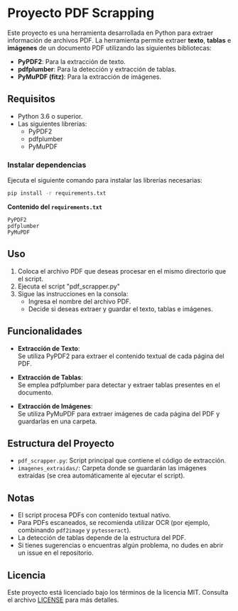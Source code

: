 # Proyecto PDF Scrapping

Este proyecto es una herramienta desarrollada en Python para extraer información de archivos PDF. La herramienta permite extraer **texto**, **tablas** e **imágenes** de un documento PDF utilizando las siguientes bibliotecas:

- **PyPDF2**: Para la extracción de texto.
- **pdfplumber**: Para la detección y extracción de tablas.
- **PyMuPDF (fitz)**: Para la extracción de imágenes.

## Requisitos

- Python 3.6 o superior.
- Las siguientes librerías:
  - PyPDF2
  - pdfplumber
  - PyMuPDF


### **Instalar dependencias**
Ejecuta el siguiente comando para instalar las librerías necesarias:
```bash
pip install -r requirements.txt
```

**Contenido del `requirements.txt`**
```
PyPDF2
pdfplumber
PyMuPDF
```

## Uso

1. Coloca el archivo PDF que deseas procesar en el mismo directorio que el script.
2. Ejecuta el script "pdf_scrapper.py"
3. Sigue las instrucciones en la consola:
   - Ingresa el nombre del archivo PDF.
   - Decide si deseas extraer y guardar el texto, tablas e imágenes.

## Funcionalidades

- **Extracción de Texto**:  
  Se utiliza PyPDF2 para extraer el contenido textual de cada página del PDF.

- **Extracción de Tablas**:  
  Se emplea pdfplumber para detectar y extraer tablas presentes en el documento.

- **Extracción de Imágenes**:  
  Se utiliza PyMuPDF para extraer imágenes de cada página del PDF y guardarlas en una carpeta.

## Estructura del Proyecto

- `pdf_scrapper.py`: Script principal que contiene el código de extracción.
- `imagenes_extraidas/`: Carpeta donde se guardarán las imágenes extraídas (se crea automáticamente al ejecutar el script).

## Notas

- El script procesa PDFs con contenido textual nativo.
- Para PDFs escaneados, se recomienda utilizar OCR (por ejemplo, combinando `pdf2image` y `pytesseract`).
- La detección de tablas depende de la estructura del PDF.
- Si tienes sugerencias o encuentras algún problema, no dudes en abrir un issue en el repositorio.

## Licencia

Este proyecto está licenciado bajo los términos de la licencia MIT. Consulta el archivo [LICENSE](./LICENSE) para más detalles.

